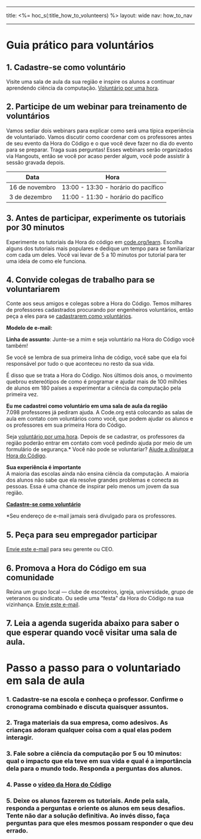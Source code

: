 * * *

title: <%= hoc_s(:title_how_to_volunteers) %> layout: wide nav: how_to_nav

* * *

# Guia prático para voluntários

## 1. Cadastre-se como voluntário

Visite uma sala de aula da sua região e inspire os alunos a continuar aprendendo ciência da computação. [Voluntário por uma hora](https://code.org/volunteer/engineer).

## 2. Participe de um webinar para treinamento de voluntários

Vamos sediar dois webinars para explicar como será uma típica experiência de voluntariado. Vamos discutir como coordenar com os professores antes de seu evento da Hora do Código e o que você deve fazer no dia do evento para se preparar. Traga suas perguntas! Esses webinars serão organizados via Hangouts, então se você por acaso perder algum, você pode assistir à sessão gravada depois.

| Data           | Hora                                |
| -------------- | ----------------------------------- |
| 16 de novembro | 13:00 - 13:30 - horário do pacífico |
| 3 de dezembro  | 11:00 - 11:30 - horário do pacífico |

## 3. Antes de participar, experimente os tutoriais por 30 minutos

Experimente os tutoriais da Hora do código em [code.org/learn](https://code.org/learn). Escolha alguns dos tutoriais mais populares e dedique um tempo para se familiarizar com cada um deles. Você vai levar de 5 a 10 minutos por tutorial para ter uma ideia de como ele funciona.

## 4. Convide colegas de trabalho para se voluntariarem

Conte aos seus amigos e colegas sobre a Hora do Código. Temos milhares de professores cadastrados procurando por engenheiros voluntários, então peça a eles para se [cadastrarem como voluntários](https://code.org/volunteer/engineer).

**Modelo de e-mail:**

**Linha de assunto**: Junte-se a mim e seja voluntário na Hora do Código você também!

Se você se lembra de sua primeira linha de código, você sabe que ela foi responsável por tudo o que aconteceu no resto da sua vida.

É disso que se trata a Hora do Código. Nos últimos dois anos, o movimento quebrou estereótipos de como é programar e ajudar mais de 100 milhões de alunos em 180 países a experimentar a ciência da computação pela primeira vez.

**Eu me cadastrei como voluntário em uma sala de aula da região**   
7.098 professores já pediram ajuda. A Code.org está colocando as salas de aula em contato com voluntários como você, que podem ajudar os alunos e os professores em sua primeira Hora do Código.

Seja [voluntário por uma hora](https://code.org/volunteer/engineer). Depois de se cadastrar, os professores da região poderão entrar em contato com você pedindo ajuda por meio de um formulário de segurança.* Você não pode se voluntariar? [Ajude a divulgar a Hora do Código](https://hourofcode.com/promote).

**Sua experiência é importante**  
A maioria das escolas ainda não ensina ciência da computação. A maioria dos alunos não sabe que ela resolve grandes problemas e conecta as pessoas. Essa é uma chance de inspirar pelo menos um jovem da sua região.

**[Cadastre-se como voluntário](https://code.org/volunteer/engineer)**

*Seu endereço de e-mail jamais será divulgado para os professores.

## 5. Peça para seu empregador participar

[Envie este e-mail](https://hourofcode.com/promote/resources#email) para seu gerente ou CEO.

## 6. Promova a Hora do Código em sua comunidade

Reúna um grupo local — clube de escoteiros, igreja, universidade, grupo de veteranos ou sindicato. Ou sedie uma "festa" da Hora do Código na sua vizinhança. [Envie este e-mail](https://hourofcode.com/promote/resources#email).

## 7. Leia a agenda sugerida abaixo para saber o que esperar quando você visitar uma sala de aula.

# Passo a passo para o voluntariado em sala de aula

### 1. Cadastre-se na escola e conheça o professor. Confirme o cronograma combinado e discuta quaisquer assuntos.

### 2. Traga materiais da sua empresa, como adesivos. As crianças adoram qualquer coisa com a qual elas podem interagir.

### 3. Fale sobre a ciência da computação por 5 ou 10 minutos: qual o impacto que ela teve em sua vida e qual é a importância dela para o mundo todo. Responda a perguntas dos alunos.

### 4. Passe o [vídeo da Hora do Código](https://www.youtube.com/watch?v=2DxWIxec6yo)

### 5. Deixe os alunos fazerem os tutoriais. Ande pela sala, responda a perguntas e oriente os alunos em seus desafios. Tente não dar a solução definitiva. Ao invés disso, faça perguntas para que eles mesmos possam responder o que deu errado.